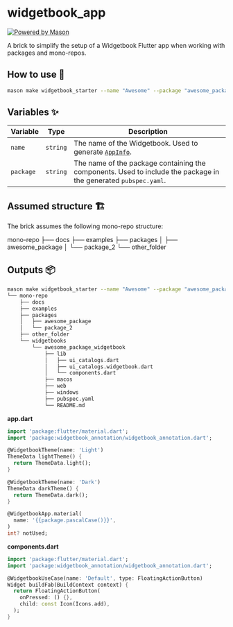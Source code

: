 # widgetbook_app

[![Powered by Mason](https://img.shields.io/endpoint?url=https%3A%2F%2Ftinyurl.com%2Fmason-badge)](https://github.com/felangel/mason)

A brick to simplify the setup of a Widgetbook Flutter app when working with packages and mono-repos.

## How to use 🚀

```bash
mason make widgetbook_starter --name "Awesome" --package "awesome_package"
```

## Variables ✨

| Variable  | Type       | Description            |
| --------- | ---------- | ---------------------- |
| `name`    | `string`   | The name of the Widgetbook. Used to generate [`AppInfo`](https://docs.widgetbook.io/widgetbook/properties#appinfo). |
| `package` | `string`   | The name of the package containing the components. Used to include the package in the generated `pubspec.yaml`. |

## Assumed structure 🏗

The brick assumes the following mono-repo structure:

mono-repo
├── docs
├── examples
├── packages
│   ├── awesome_package
│   └── package_2
└── other_folder

## Outputs 📦

```bash
mason make widgetbook_starter --name "Awesome" --package "awesome_package"
└── mono-repo
    ├── docs
    ├── examples
    ├── packages
    │   ├── awesome_package
    │   └── package_2
    ├── other_folder
    └── widgetbooks
        └── awesome_package_widgetbook
            ├── lib
            │   ├── ui_catalogs.dart
            │   ├── ui_catalogs.widgetbook.dart 
            │   └── components.dart
            ├── macos
            ├── web
            ├── windows
            ├── pubspec.yaml
            └── README.md
```

__app.dart__

```dart
import 'package:flutter/material.dart';
import 'package:widgetbook_annotation/widgetbook_annotation.dart';

@WidgetbookTheme(name: 'Light')
ThemeData lightTheme() {
  return ThemeData.light();
}

@WidgetbookTheme(name: 'Dark')
ThemeData darkTheme() {
  return ThemeData.dark();
}

@WidgetbookApp.material(
  name: '{{package.pascalCase()}}',
)
int? notUsed;
```

__components.dart__

```dart
import 'package:flutter/material.dart';
import 'package:widgetbook_annotation/widgetbook_annotation.dart';

@WidgetbookUseCase(name: 'Default', type: FloatingActionButton)
Widget buildFab(BuildContext context) {
  return FloatingActionButton(
    onPressed: () {},
    child: const Icon(Icons.add),
  );
}
```
